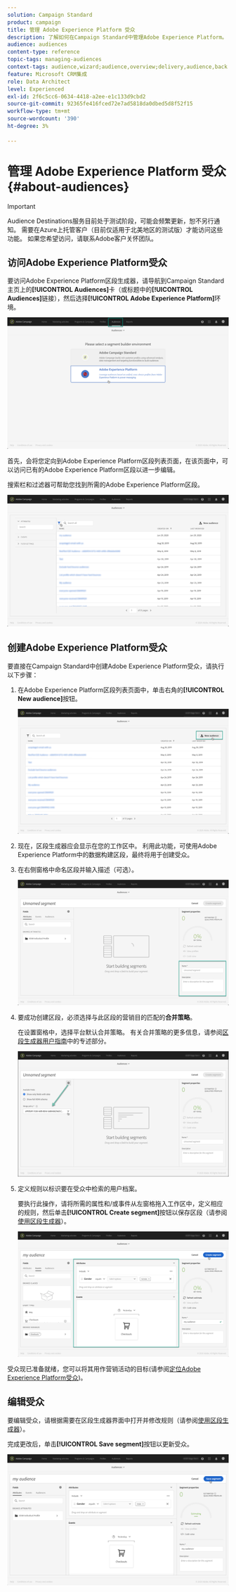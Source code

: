 ```yaml
---
solution: Campaign Standard
product: campaign
title: 管理 Adobe Experience Platform 受众
description: 了解如何在Campaign Standard中管理Adobe Experience Platform。
audience: audiences
content-type: reference
topic-tags: managing-audiences
context-tags: audience,wizard;audience,overview;delivery,audience,back
feature: Microsoft CRM集成
role: Data Architect
level: Experienced
exl-id: 2f6c5cc6-0634-4418-a2ee-e1c133d9cbd2
source-git-commit: 92365fe416fced72e7ad5818da0dbed5d8f52f15
workflow-type: tm+mt
source-wordcount: '390'
ht-degree: 3%

---
```


# 管理 Adobe Experience Platform 受众 {#about-audiences}

>[!IMPORTANT]
>
>Audience Destinations服务目前处于测试阶段，可能会频繁更新，恕不另行通知。 需要在Azure上托管客户（目前仅适用于北美地区的测试版）才能访问这些功能。 如果您希望访问，请联系Adobe客户关怀团队。

## 访问Adobe Experience Platform受众

要访问Adobe Experience Platform区段生成器，请导航到Campaign Standard主页上的&#x200B;**[!UICONTROL Audiences]**&#x200B;卡（或标题中的&#x200B;**[!UICONTROL Audiences]**&#x200B;链接），然后选择&#x200B;**[!UICONTROL Adobe Experience Platform]**&#x200B;环境。

![](assets/aep_audiences_access.png)

首先，会将您定向到Adobe Experience Platform区段列表页面，在该页面中，可以访问已有的Adobe Experience Platform区段以进一步编辑。

搜索栏和过滤器可帮助您找到所需的Adobe Experience Platform区段。

![](assets/aep_audiences_list.png)

## 创建Adobe Experience Platform受众

要直接在Campaign Standard中创建Adobe Experience Platform受众，请执行以下步骤：

1. 在Adobe Experience Platform区段列表页面中，单击右角的&#x200B;**[!UICONTROL New audience]**&#x200B;按钮。

   ![](assets/aep_audiences_creation_create.png)

1. 现在，区段生成器应会显示在您的工作区中。 利用此功能，可使用Adobe Experience Platform中的数据构建区段，最终将用于创建受众。

1. 在右侧窗格中命名区段并输入描述（可选）。

   ![](assets/aep_audiences_creation_edit_name.png)

1. 要成功创建区段，必须选择与此区段的营销目的匹配的&#x200B;**合并策略**。

   在设置窗格中，选择平台默认合并策略。 有关合并策略的更多信息，请参阅[区段生成器用户指南](https://experienceleague.adobe.com/docs/experience-platform/segmentation/ui/overview.html)中的专述部分。

   ![](assets/aep_audiences_mergepolicy.png)

1. 定义规则以标识要在受众中检索的用户档案。

   要执行此操作，请将所需的属性和/或事件从左窗格拖入工作区中，定义相应的规则，然后单击&#x200B;**[!UICONTROL Create segment]**&#x200B;按钮以保存区段（请参阅[使用区段生成器](../../integrating/using/aep-using-segment-builder.md)）。

   ![](assets/aep_audiences_creation_query.png)

受众现已准备就绪，您可以将其用作营销活动的目标(请参阅[定位Adobe Experience Platform受众](../../integrating/using/aep-targeting-audiences.md))。

## 编辑受众

要编辑受众，请根据需要在区段生成器界面中打开并修改规则（请参阅[使用区段生成器](../../integrating/using/aep-using-segment-builder.md)）。

完成更改后，单击&#x200B;**[!UICONTROL Save segment]**&#x200B;按钮以更新受众。

![](assets/aep_audiences_editing.png)
